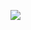 
[<img src="https://docs.google.com/drawings/d/12eNSvrV1MhaMW3X-oZuCCEbN-vvLevkqpdrknrIdcfI/export/png" >](https://docs.google.com/drawings/d/12eNSvrV1MhaMW3X-oZuCCEbN-vvLevkqpdrknrIdcfI/edit)
